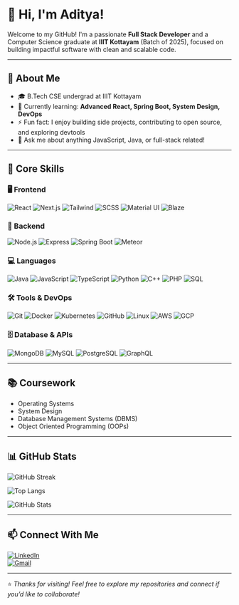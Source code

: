 # 👋 Hi, I'm Aditya!

Welcome to my GitHub! I'm a passionate **Full Stack Developer** and a Computer Science graduate at **IIIT Kottayam** (Batch of 2025), focused on building impactful software with clean and scalable code.

---

## 🚀 About Me

- 🎓 B.Tech CSE undergrad at IIIT Kottayam  
- 🌱 Currently learning: **Advanced React, Spring Boot, System Design, DevOps**  
- ⚡ Fun fact: I enjoy building side projects, contributing to open source, and exploring devtools  
- 💬 Ask me about anything JavaScript, Java, or full-stack related!

---

## 🧠 Core Skills

### 🖥️ Frontend
![React](https://img.shields.io/badge/-React-61DAFB?style=flat&logo=React&logoColor=black)
![Next.js](https://img.shields.io/badge/-Next.js-000000?style=flat&logo=next.js)
![Tailwind](https://img.shields.io/badge/-Tailwind_CSS-06B6D4?style=flat&logo=tailwind-css&logoColor=white)
![SCSS](https://img.shields.io/badge/-SCSS-CC6699?style=flat&logo=sass&logoColor=white)
![Material UI](https://img.shields.io/badge/-Material_UI-007FFF?style=flat&logo=mui)
![Blaze](https://img.shields.io/badge/-Blaze-FF7139?style=flat)

### 🧩 Backend
![Node.js](https://img.shields.io/badge/-Node.js-339933?style=flat&logo=node.js&logoColor=white)
![Express](https://img.shields.io/badge/-Express.js-000000?style=flat&logo=express&logoColor=white)
![Spring Boot](https://img.shields.io/badge/-Spring_Boot-6DB33F?style=flat&logo=spring-boot)
![Meteor](https://img.shields.io/badge/-Meteor-DF2A2A?style=flat&logo=meteor&logoColor=white)

### 💻 Languages
![Java](https://img.shields.io/badge/-Java-007396?style=flat&logo=java&logoColor=white)
![JavaScript](https://img.shields.io/badge/-JavaScript-F7DF1E?style=flat&logo=javascript&logoColor=black)
![TypeScript](https://img.shields.io/badge/-TypeScript-3178C6?style=flat&logo=typescript&logoColor=white)
![Python](https://img.shields.io/badge/-Python-3776AB?style=flat&logo=python&logoColor=white)
![C++](https://img.shields.io/badge/-C++-00599C?style=flat&logo=c%2b%2b)
![PHP](https://img.shields.io/badge/-PHP-777BB4?style=flat&logo=php&logoColor=white)
![SQL](https://img.shields.io/badge/-SQL-003B57?style=flat&logo=postgresql&logoColor=white)

### 🛠️ Tools & DevOps
![Git](https://img.shields.io/badge/-Git-F05032?style=flat&logo=git&logoColor=white)
![Docker](https://img.shields.io/badge/-Docker-2496ED?style=flat&logo=docker&logoColor=white)
![Kubernetes](https://img.shields.io/badge/-Kubernetes-326CE5?style=flat&logo=kubernetes&logoColor=white)
![GitHub](https://img.shields.io/badge/-GitHub-181717?style=flat&logo=github)
![Linux](https://img.shields.io/badge/-Linux-FCC624?style=flat&logo=linux&logoColor=black)
![AWS](https://img.shields.io/badge/-AWS-232F3E?style=flat&logo=amazon-aws)
![GCP](https://img.shields.io/badge/-GCP-4285F4?style=flat&logo=google-cloud)

### 🗄️ Database & APIs
![MongoDB](https://img.shields.io/badge/-MongoDB-47A248?style=flat&logo=mongodb&logoColor=white)
![MySQL](https://img.shields.io/badge/-MySQL-4479A1?style=flat&logo=mysql&logoColor=white)
![PostgreSQL](https://img.shields.io/badge/-PostgreSQL-4169E1?style=flat&logo=postgresql&logoColor=white)
![GraphQL](https://img.shields.io/badge/-GraphQL-E10098?style=flat&logo=graphql&logoColor=white)

---

## 📚 Coursework
- Operating Systems
- System Design
- Database Management Systems (DBMS)
- Object Oriented Programming (OOPs)

---

## 📊 GitHub Stats

![GitHub Streak](https://github-readme-streak-stats.herokuapp.com?user=1-aditya-2&theme=tokyonight&date_format=M%20j%5B%2C%20Y%5D)

![Top Langs](https://github-readme-stats.vercel.app/api/top-langs/?username=1-aditya-2&layout=compact&theme=tokyonight)

![GitHub Stats](https://github-readme-stats.vercel.app/api?username=1-aditya-2&show_icons=true&theme=tokyonight)

---

## 📫 Connect With Me

[![LinkedIn](https://img.shields.io/badge/-LinkedIn-0077B5?style=flat&logo=linkedin&logoColor=white)](https://www.linkedin.com/in/your-linkedin)  
[![Gmail](https://img.shields.io/badge/-Gmail-D14836?style=flat&logo=gmail&logoColor=white)](mailto:your.email@gmail.com)

---

⭐️ *Thanks for visiting! Feel free to explore my repositories and connect if you’d like to collaborate!*
